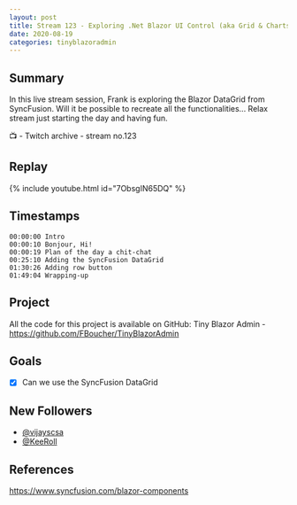 ```yaml
---
layout: post
title: Stream 123 - Exploring .Net Blazor UI Control (aka Grid & Charts) for TinyBlazorAdmin
date: 2020-08-19
categories: tinyblazoradmin
---
```


## Summary

In this live stream session, Frank is exploring the Blazor DataGrid from SyncFusion. Will it be possible to recreate all the functionalities... Relax stream just starting the day and having fun.

📺 - Twitch archive - stream no.123

## Replay

{% include youtube.html id="7ObsgIN65DQ" %}
<br/><!--more-->


## Timestamps

    00:00:00 Intro
    00:00:10 Bonjour, Hi!
    00:00:19 Plan of the day a chit-chat  
    00:25:10 Adding the SyncFusion DataGrid  
    01:30:26 Adding row button
    01:49:04 Wrapping-up


Project
-------

All the code for this project is available on GitHub: Tiny Blazor Admin - https://github.com/FBoucher/TinyBlazorAdmin


Goals
-----

- [X] Can we use the SyncFusion DataGrid


New Followers
-------------

- [@vijayscsa](https://www.twitch.tv/vijayscsa)
- [@KeeRoll](https://www.twitch.tv/KeeRoll)

References
----------

https://www.syncfusion.com/blazor-components
